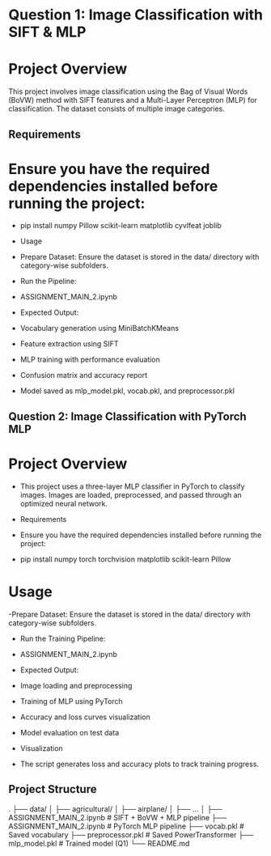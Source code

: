 # Question 1: Image Classification with SIFT & MLP

# Project Overview
This project involves image classification using the Bag of Visual Words (BoVW) method with SIFT features and a Multi-Layer Perceptron (MLP) for classification. The dataset consists of multiple image categories.

## Requirements
# Ensure you have the required dependencies installed before running the project:

- pip install numpy Pillow scikit-learn matplotlib cyvlfeat joblib

- Usage

- Prepare Dataset: Ensure the dataset is stored in the data/ directory with category-wise subfolders.

- Run the Pipeline:

- ASSIGNMENT_MAIN_2.ipynb
- Expected Output:

- Vocabulary generation using MiniBatchKMeans

- Feature extraction using SIFT

- MLP training with performance evaluation

- Confusion matrix and accuracy report

- Model saved as mlp_model.pkl, vocab.pkl, and preprocessor.pkl



## Question 2: Image Classification with PyTorch MLP

# Project Overview

- This project uses a three-layer MLP classifier in PyTorch to classify images. Images are loaded, preprocessed, and passed     through an optimized neural network.

- Requirements

- Ensure you have the required dependencies installed before running the project:

- pip install numpy torch torchvision matplotlib scikit-learn Pillow

# Usage

-Prepare Dataset: Ensure the dataset is stored in the data/ directory with category-wise subfolders.

- Run the Training Pipeline:

- ASSIGNMENT_MAIN_2.ipynb

- Expected Output:

- Image loading and preprocessing

- Training of MLP using PyTorch

- Accuracy and loss curves visualization

- Model evaluation on test data

- Visualization

- The script generates loss and accuracy plots to track training progress.

## Project Structure
.
├── data/
│   ├── agricultural/
│   ├── airplane/
│   ├── ...
│
├── ASSIGNMENT_MAIN_2.ipynb  # SIFT + BoVW + MLP pipeline
├── ASSIGNMENT_MAIN_2.ipynb  # PyTorch MLP pipeline
├── vocab.pkl  # Saved vocabulary
├── preprocessor.pkl  # Saved PowerTransformer
├── mlp_model.pkl  # Trained model (Q1)
└── README.md









   


